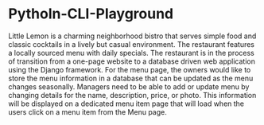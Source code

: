 # Pytholn-CLI-Playground

Little Lemon is a charming neighborhood bistro that serves simple food and classic cocktails in a lively but casual environment. The restaurant features a locally sourced menu with daily specials. 
The restaurant is in the process of transition from a one-page website to a database driven web application using the Django framework.
For the menu page, the owners would like to store the menu information in a database that can be updated as the menu changes seasonally. 
Managers need to be able to add or update menu by changing details for the name, description, price, or photo. 
This information will be displayed on a dedicated menu item page that will load when the users click on a menu item from the Menu page. 
